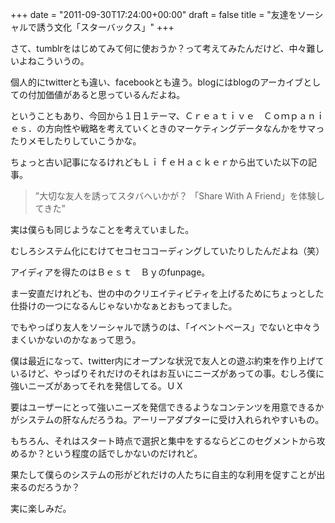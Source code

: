 +++
date = "2011-09-30T17:24:00+00:00"
draft = false
title = "友達をソーシャルで誘う文化「スターバックス」"
+++
<p>さて、tumblrをはじめてみて何に使おうか？って考えてみたんだけど、中々難しいよねこういうの。</p>&#13;
<p>個人的にtwitterとも違い、facebookとも違う。blogにはblogのアーカイブとしての付加価値があると思っているんだよね。</p>&#13;
<p>ということもあり、今回から１日１テーマ、Ｃｒｅａｔｉｖｅ　Ｃｏｍｐａｎｉｅｓ．の方向性や戦略を考えていくときのマーケティングデータなんかをサマったりメモしたりしていこうかな。</p>&#13;
<p>ちょっと古い記事になるけれどもＬｉｆｅＨａｃｋｅｒから出ていた以下の記事。</p>&#13;
<blockquote>&#13;
<p>”大切な友人を誘ってスタバへいかが？ 「Share With A Friend」を体験してきた”</p>&#13;
</blockquote>&#13;
<p>実は僕らも同じようなことを考えていました。</p>&#13;
<p>むしろシステム化にむけてセコセココーディングしていたりしたんだよね（笑）</p>&#13;
<p>アイディアを得たのはＢｅｓｔ　Ｂｙのfunpage。</p>&#13;
<p>まー安直だけれども、世の中のクリエイティビティを上げるためにちょっとした仕掛けの一つになるんじゃないかなぁとおもってました。</p>&#13;
<p>でもやっぱり友人をソーシャルで誘うのは、「イベントベース」でないと中々うまくいかないのかなぁって思う。</p>&#13;
<p>僕は最近になって、twitter内にオープンな状況で友人との遊ぶ約束を作り上げているけど、やっぱりそれだけのそれはお互いにニーズがあっての事。むしろ僕に強いニーズがあってそれを発信してる。ＵＸ</p>&#13;
<p>要はユーザーにとって強いニーズを発信できるようなコンテンツを用意できるかがシステムの肝なんだろうね。アーリーアダプターに受け入れられやすいもの。</p>&#13;
<p>もちろん、それはスタート時点で選択と集中をするならどこのセグメントから攻めるか？という程度の話でしかないのだけれど。</p>&#13;
<p>果たして僕らのシステムの形がどれだけの人たちに自主的な利用を促すことが出来るのだろうか？</p>&#13;
<p>実に楽しみだ。</p> 
